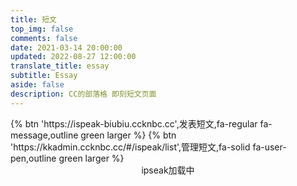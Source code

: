 ```yaml
---
title: 短文
top_img: false
comments: false
date: 2021-03-14 20:00:00
updated: 2022-08-27 12:00:00
translate_title: essay
subtitle: Essay
aside: false
description: CC的部落格 即刻短文页面
---
```

<div class="btn-center">
{% btn 'https://ispeak-biubiu.ccknbc.cc',发表短文,fa-regular fa-message,outline green larger %}
{% btn 'https://kkadmin.ccknbc.cc/#/ispeak/list',管理短文,fa-solid fa-user-pen,outline green larger %}
</div>

<div id="tip" style="text-align:center;">ipseak加载中</div>
<div id="ispeak"></div>
<link
  rel="stylesheet"
  href="https://cdn.jsdelivr.netnpm/highlight.js/styles/atom-one-dark.min.css"
/>
<link
  rel="stylesheet"
  href="https://cdn.jsdelivr.netnpm/ispeak/style.css"
/>

<script src="https://cdn.jsdelivr.netnpm/highlight.js/highlight.min.js"></script>
<script src="https://cdn.jsdelivr.netnpm/marked@v3/marked.min.js"></script>
<script src="https://cdn.jsdelivr.netnpm/ispeak/ispeak.umd.js"></script>
<!-- CSS -->
<link
  rel="stylesheet"
  href="https://cdn.jsdelivr.netnpm/@waline/client@v2/dist/waline.css"
/>
<link rel="stylesheet" href="https://cdn.jsdelivr.netnpm/@waline/client@v2/dist/waline-meta.css"/>
<!-- JS -->
<script src="https://cdn.jsdelivr.netnpm/@waline/client@v2/dist/waline.js"></script>
<script>
  var head = document.getElementsByTagName('head')[0]
  var meta = document.createElement('meta')
  meta.name = 'referrer'
  meta.content = 'no-referrer'
  head.appendChild(meta)
  if (ispeak) {
    ispeak
      .init({
        el: '#ispeak',
        api: 'https://kkapi.ccknbc.cc/',
        author: '621cd42048c49d6f96787626',
        pageSize: 10,
        loading_img: 'https://bu.dusays.com/2022/05/01/626e88f349943.gif',
        speakPage: '/essay',
        githubClientId: 'Iv1.f333c02f5f6676e8',
        comment: function (speak) {
          // 4.4.0 之后在此回调函数中初始化评论
          const { _id, title, content } = speak
          const contentSub = content.substring(0, 30)
          Waline.init({
            el: '.ispeak-comment', // 默认情况下 ipseak 生成class为 ispeak-comment 的div
            path: '/essay/speak?q=' + _id, // 手动传入当前speak的唯一id
            title: title || contentSub, // 手动传入当前speak的标题(由于content可能过长，因此截取前30个字符)
            serverURL: 'https://waline.ccknbc.cc',
            pageSize: 10,
            requiredMeta: ["nick", "mail"],
            login: 'force',
            dark: 'html[data-theme="dark"]',
            imageUploader: function (file) {
              let formData = new FormData();
              let headers = new Headers();
              formData.append("file", file);
              formData.append("album_id", "10");
              formData.append("permission", "0");
              headers.append("Authorization", "Bearer 24|o8Crl5y0oK3luyUs17fBxDtAcevk1iiLHVFMNjpA");
              headers.append("Accept", "application/json");
              return fetch("https://wmimg.com/api/v1/upload", {
                method: "POST",
                headers: headers,
                body: formData,
              })
                .then((resp) => resp.json())
                .then((resp) => resp.data.links.url);
              },
            turnstileKey: '0x4AAAAAAAECBl27OB5SZrQT',
            emoji:
              [
                "https://cdn.jsdelivr.netnpm/sticker-heo/Sticker-100/",
                // "https://cdn.jsdelivr.netnpm/telegram-gif/Telegram-Gif/",
                // "https://cdn.jsdelivr.netnpm/@waline/emojis/tw-emoji/"
              ]
          })
        }
      })
      .then(function () {
        console.log('ispeak 加载完成')
        document.getElementById('tip').style.display = 'none'
      })
  } else {
    document.getElementById('tip').innerHTML = 'ipseak依赖加载失败！'
  }
</script>

